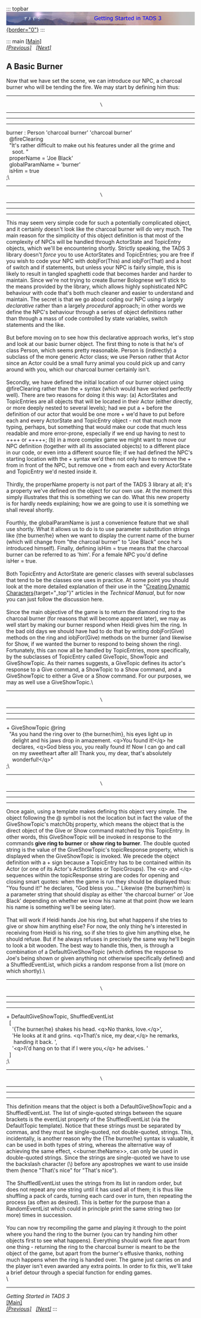 ::: topbar
[![](topbar.jpg){border="0"}](index.html)
:::

::: main
[\[Main\]](index.html)\
*[\[Previous\]](settingthescene.htm)   [\[Next\]](endingthegame.htm)*

## A Basic Burner

Now that we have set the scene, we can introduce our NPC, a charcoal
burner who will be tending the fire. We may start by defining him thus:

  ----------------------------------- -----------------------------------
                                       \

  ----------------------------------- -----------------------------------

  -- --
     
  -- --

burner : Person \'charcoal burner\' \'charcoal burner\'\
  @fireClearing\
  \"It\'s rather difficult to make out his features under all the grime and\
    soot. \"\
  properName = \'Joe Black\' \
  globalParamName = \'burner\'\
  isHim = true\
;\

  ----------------------------------- -----------------------------------
                                       \

  ----------------------------------- -----------------------------------

  -- --
     
  -- --

This may seem very simple code for such a potentially complicated
object, and it certainly doesn\'t look like the charcoal burner will do
very much. The main reason for the simplicity of this object definition
is that most of the complexity of NPCs will be handled through
ActorState and TopicEntry objects, which we\'ll be encountering shortly.
Strictly speaking, the TADS 3 library doesn\'t *force* you to use
ActorStates and TopicEntries; you are free if you wish to code your NPC
with dobjFor(This) and iobjFor(That) and a host of switch and if
statements, but unless your NPC is fairly simple, this is likely to
result in tangled spaghetti code that becomes harder and harder to
maintain. Since we\'re not trying to create Burner Bolognese we\'ll
stick to the means provided by the library, which allows highly
sophisticated NPC behaviour with code that\'s both much cleaner and
easier to understand and maintain. The secret is that we go about coding
our NPC using a largely *declarative* rather than a largely *procedural*
approach; in other words we define the NPC\'s behaviour through a series
of object definitions rather than through a mass of code controlled by
state variables, switch statements and the like.\
\
But before moving on to see how this declarative approach works, let\'s
stop and look at our basic burner object. The first thing to note is
that he\'s of class Person, which seems pretty reasonable. Person is
(indirectly) a subclass of the more generic Actor class; we use Person
rather that Actor since an Actor could be a small furry animal you could
pick up and carry around with you, which our charcoal burner certainly
isn\'t.\
\
Secondly, we have defined the initial location of our burner object
using \@fireClearing rather than the + syntax (which would have worked
perfectly well). There are two reasons for doing it this way: (a)
ActorStates and TopicEntries are all objects that will be located in
their Actor (either directly, or more deeply nested to several levels);
had we put a + before the definition of our actor that would be one
more + we\'d have to put before each and every ActorState and TopicEntry
object - not that much more typing, perhaps, but something that would
make our code that much less readable and more error-prone, especially
if we end up having to nest to ++++ or +++++; (b) in a more complex game
we might want to move our NPC definition (together with all its
associated objects) to a different place in our code, or even into a
different source file; if we had defined the NPC\'s starting location
with the + syntax we\'d then not only have to remove the + from in front
of the NPC, but remove one + from each and every ActorState and
TopicEntry we\'d nested inside it.\
\
Thirdly, the properName property is not part of the TADS 3 library at
all; it\'s a property we\'ve defined on the object for our own use. At
the moment this simply illustrates that this is something we can do.
What this new property is for hardly needs explaining; how we are going
to use it is something we shall reveal shortly.\
\
Fourthly, the globalParamName is just a convenience feature that we
shall use shortly. What it allows us to do is to use parameter
substitution strings like {the burner/he} when we want to display the
current name of the burner (which will change from \"the charcoal
burner\" to \"Joe Black\" once he\'s introduced himself). Finally,
defining isHim = true means that the charcoal burner can be referred to
as \'him\'. For a female NPC you\'d define isHer = true.\
\
Both TopicEntry and ActorState are generic classes with several
subclasses that tend to be the classes one uses in practice. At some
point you should look at the more detailed explanation of their use in
the \"[Creating Dynamic
Characters](../techman/t3actor.htm){target="_top"}\" articles in the
*Technical Manual*, but for now you can just follow the discussion
here.\
\
Since the main objective of the game is to return the diamond ring to
the charcoal burner (for reasons that will become apparent later), we
may as well start by making our burner respond when Heidi gives him the
ring. In the bad old days we should have had to do that by writing
dobjFor(Give) methods on the ring and iobjFor(Give) methods on the
burner (and likewise for Show, if we wanted the burner to respond to
being shown the ring). Fortunately, this can now all be handled by
TopicEntries, more specifically, by the subclasses of TopicEntry called
GiveTopic, ShowTopic and GiveShowTopic. As their names suggests, a
GiveTopic defines its actor\'s response to a Give command, a ShowTopic
to a Show command, and a GiveShowTopic to either a Give or a Show
command. For our purposes, we may as well use a GiveShowTopic.\

  ----------------------------------- -----------------------------------
                                       \

  ----------------------------------- -----------------------------------

  -- --
     
  -- --

+ GiveShowTopic @ring\
  \"As you hand the ring over to {the burner/him}, his eyes light up in \
    delight and his jaws drop in amazement. \<q\>You found it!\</q\> he \
    declares, \<q\>God bless you, you really found it! Now I can go and call \
    on my sweetheart after all! Thank you, my dear, that\'s absolutely \
    wonderful!\</q\>\"\
;\

  ----------------------------------- -----------------------------------
                                       \

  ----------------------------------- -----------------------------------

  -- --
     
  -- --

Once again, using a template makes defining this object very simple. The
object following the @ symbol is not the location but in fact the value
of the GiveShowTopic\'s matchObj property, which means the object that
is the direct object of the Give or Show command matched by this
TopicEntry. In other words, this GiveShowTopic will be invoked in
response to the commands **give ring to burner** or **show ring to
burner**. The double quoted string is the value of the GiveShowTopic\'s
topicResponse property, which is displayed when the GiveShowTopic is
invoked. We precede the object definition with a + sign because a
TopicEntry has to be contained within its Actor (or one of its Actor\'s
ActorStates or TopicGroups). The \<q\> and \</q\> sequences within the
topicResponse string are codes for opening and closing smart quotes:
when the game is run they should be displayed thus: \"You found it!\" he
declares, \"God bless you...\" Likewise {the burner/him} is a parameter
string that should display as either \'the charcoal burner\' or \'Joe
Black\' depending on whether we know his name at that point (how we
learn his name is something we\'ll be seeing later).\
\
That will work if Heidi hands Joe his ring, but what happens if she
tries to give or show him anything else? For now, the only thing he\'s
interested in receiving from Heidi is his ring, so if she tries to give
him anything else, he should refuse. But if he always refuses in
precisely the same way he\'ll begin to look a bit wooden. The best way
to handle this, then, is through a combination of a DefaultGiveShowTopic
(which defines the response to Joe\'s being shown or given anything not
otherwise specifically defined) and a ShuffledEventList, which picks a
random response from a list (more on which shortly).\

  ----------------------------------- -----------------------------------
                                       \

  ----------------------------------- -----------------------------------

  -- --
     
  -- --

+ DefaultGiveShowTopic, ShuffledEventList\
  \[\
    \'{The burner/he} shakes his head. \<q\>No thanks, love.\</q\>\',\
    \'He looks at it and grins. \<q\>That\\\'s nice, my dear,\</q\> he remarks,\
     handing it back. \',\
    \'\<q\>I\\\'d hang on to that if I were you,\</q\> he advises. \'\
  \]\
;\

  ----------------------------------- -----------------------------------
                                       \

  ----------------------------------- -----------------------------------

  -- --
     
  -- --

This definition means that the object is both a DefaultGiveShowTopic and
a ShuffledEventList. The list of single-quoted strings between the
square brackets is the eventList property of the ShuffledEventList (via
the DefaultTopic template). Notice that these strings must be separated
by commas, and they must be single-quoted, not double-quoted, strings.
This, incidentally, is another reason why the {The burner/he} syntax is
valuable, it can be used in both types of string, whereas the
alternative way of achieving the same effect, \<\<burner.theName\>\>,
can only be used in double-quoted strings. Since the strings are
single-quoted we have to use the backslash character (\\) before any
apostrophes we want to use inside them (hence \"That\\\'s nice\" for
\"That\'s nice\").\
\
The ShuffledEventList uses the strings from its list in random order,
but does not repeat any one string until it has used all of them; it is
thus like shuffling a pack of cards, turning each card over in turn,
then repeating the process (as often as desired). This is better for the
purpose than a RandomEventList which could in principle print the same
string two (or more) times in succession.\
\
You can now try recompiling the game and playing it through to the point
where you hand the ring to the burner (you can try handing him other
objects first to see what happens). Everything should work fine apart
from one thing - returning the ring to the charcoal burner is meant to
be the object of the game, but apart from the burner\'s effusive thanks,
nothing much happens when the ring is handed over. The game just carries
on and the player isn\'t even awarded any extra points. In order to fix
this, we\'ll take a brief detour through a special function for ending
games.\
\

------------------------------------------------------------------------

*Getting Started in TADS 3*\
[\[Main\]](index.html)\
*[\[Previous\]](settingthescene.htm)   [\[Next\]](endingthegame.htm)*
:::
